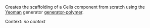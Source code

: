 Creates the scaffolding of a Cells component from scratch using the [Yeoman](http://yeoman.io/) generator [generator-polymer](https://github.com/cellsjs/generator-polymer).

Context: _no context_

